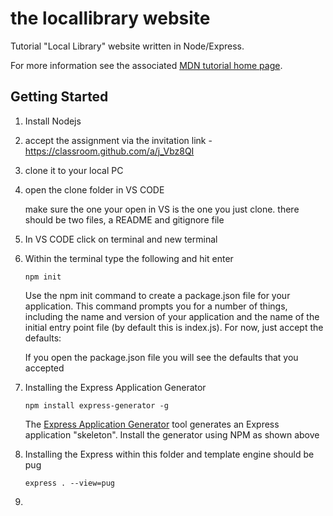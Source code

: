 # the locallibrary website

Tutorial "Local Library" website written in Node/Express.

For more information see the associated [MDN tutorial home page](https://developer.mozilla.org/en-US/docs/Learn/Server-side/Express_Nodejs/Tutorial_local_library_website).

## Getting Started

1. Install Nodejs

2. accept the assignment via the invitation link - https://classroom.github.com/a/j_Vbz8QI

3. clone it to your local PC

4. open the clone folder in VS CODE

   make sure the one your open in VS is the one you just clone. there should be two files, a README and gitignore file

5. In VS CODE click on terminal and new terminal

6. Within the terminal type the following and hit enter

   ```shell
   npm init
   ```

   Use the npm init command to create a package.json file for your application. This command prompts you for a number of things, including the name and version of your application and the name of the initial entry point file (by default this is index.js). For now, just accept the defaults:

   If you open the package.json file you will see the defaults that you accepted

7. Installing the Express Application Generator

   ```shell
   npm install express-generator -g
   ```

   The [Express Application Generator](https://expressjs.com/en/starter/generator.html) tool generates an Express application "skeleton". Install the generator using NPM as shown above

8. Installing the Express within this folder and template engine should be pug

   ```shell
   express . --view=pug
   ```

9. 